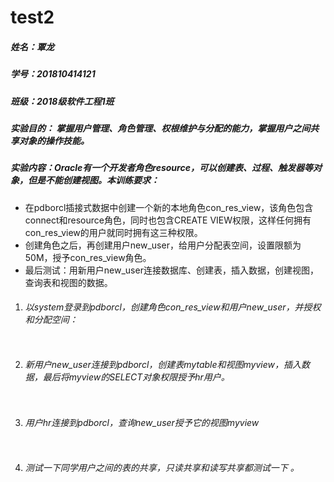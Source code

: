 # test2

##### 姓名：覃龙

##### 学号：201810414121

##### 班级：2018级软件工程1班

##### 实验目的： 掌握用户管理、角色管理、权根维护与分配的能力，掌握用户之间共享对象的操作技能。 

##### 实验内容：Oracle有一个开发者角色resource，可以创建表、过程、触发器等对象，但是不能创建视图。本训练要求：

- 在pdborcl插接式数据中创建一个新的本地角色con_res_view，该角色包含connect和resource角色，同时也包含CREATE VIEW权限，这样任何拥有con_res_view的用户就同时拥有这三种权限。
- 创建角色之后，再创建用户new_user，给用户分配表空间，设置限额为50M，授予con_res_view角色。
- 最后测试：用新用户new_user连接数据库、创建表，插入数据，创建视图，查询表和视图的数据。

1. ######  以system登录到pdborcl，创建角色con_res_view和用户new_user，并授权和分配空间： 

   ```sql
   
   ```

   

2. ######  新用户new_user连接到pdborcl，创建表mytable和视图myview，插入数据，最后将myview的SELECT对象权限授予hr用户。 

   ```sql
   
   ```

3. ######  用户hr连接到pdborcl，查询new_user授予它的视图myview 

   ```sql
   
   ```

4. ######  测试一下同学用户之间的表的共享，只读共享和读写共享都测试一下 。

